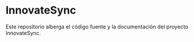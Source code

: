 # InnovateSync
Este repositorio alberga el código fuente y la documentación del proyecto InnovateSync.
